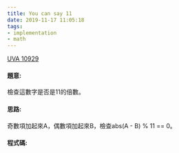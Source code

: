 ```yaml
---
title: You can say 11
date: 2019-11-17 11:05:18
tags:
- implementation
- math
---
```

[UVA 10929](https://onlinejudge.org/external/109/10929.pdf)
<!-- more -->

#### 題意:
檢查這數字是否是11的倍數。

#### 思路:
奇數項加起來A，偶數項加起來B，檢查abs(A - B) % 11 == 0。

#### 程式碼:
<script src="https://gist.github.com/Daviswww/0f1f31a49fd5a25ee5e9988f57ee4910.js"></script>